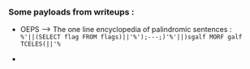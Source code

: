 ### Some payloads from writeups :

- OEPS --> The one line encyclopedia of palindromic sentences :   
`%'||(SELECT flag FROM flags)||'%');---;)'%'||)sgalf MORF galf TCELES(||'%`

- 
